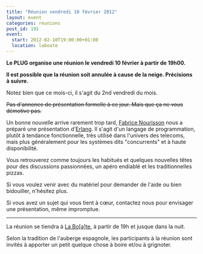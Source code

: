 ```yaml
---
title: "Réunion vendredi 10 février 2012"
layout: event
categories: reunions
post_id: 191
event:
  start: 2012-02-10T19:00:00+01:00
  location: laboate
---
```

**Le PLUG organise une réunion le vendredi 10 février à partir de 19h00.**

**Il est possible que la réunion soit annulée à cause de la neige. Précisions à suivre.**

Notez bien que ce mois-ci, il s'agit du 2nd vendredi du mois.

<del>Pas d'annonce de présentation formelle à ce jour. Mais que ça ne vous démotive pas.</del>

Un bonne nouvelle arrive rarement trop tard, [Fabrice Nourisson](http://twitter.com/duckmole) nous a préparé une présentation d'[Erlang](http://www.erlang.org/). Il s'agit d'un langage de programmation, plutôt à tendance fonctionnelle, très utilisé dans l'univers des telecoms, mais plus généralement pour les systèmes dits "concurrents" et à haute disponibilité.

Vous retrouverez comme toujours les habitués et quelques nouvelles têtes pour des discussions passionnées, un apéro endiablé et les traditionnelles pizzas.

Si vous voulez venir avec du matériel pour demander de l'aide ou bien bidouiller, n'hésitez plus.

Si vous avez un sujet qui vous tient à cœur, contactez nous pour envisager une présentation, même impromptue.

----
La réunion se tiendra à [La Bo\[a\]te](http://laboate.com/), à partir de 19h et jusque dans la nuit.

Selon la tradition de l'auberge espagnole, les participants à la réunion sont invités à apporter un petit quelque chose à boire et/ou à grignoter.
